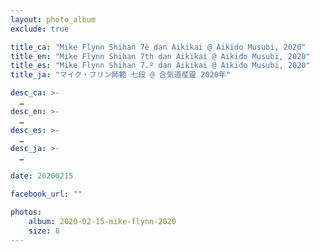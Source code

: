 ```yaml
---
layout: photo_album
exclude: true

title_ca: "Mike Flynn Shihan 7è dan Aikikai @ Aikido Musubi, 2020"
title_en: "Mike Flynn Shihan 7th dan Aikikai @ Aikido Musubi, 2020"
title_es: "Mike Flynn Shihan 7.º dan Aikikai @ Aikido Musubi, 2020"
title_ja: "マイク・フリン師範 七段 @ 合気道産靈 2020年"

desc_ca: >-
  …
desc_en: >-
  …
desc_es: >-
  …
desc_ja: >-
  …

date: 20200215

facebook_url: ""

photos:
    album: 2020-02-15-mike-flynn-2020
    size: 8
---
```


